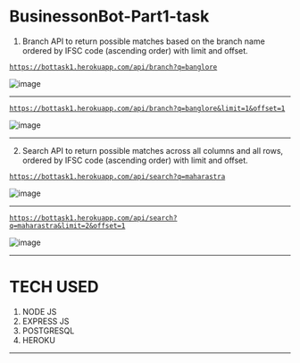 # BusinessonBot-Part1-task
1. Branch API to return possible matches based on the branch name ordered by IFSC code (ascending order) with limit and offset.

[ ```https://bottask1.herokuapp.com/api/branch?q=banglore```](https://bottask1.herokuapp.com/api/branch?q=banglore)

![image](https://user-images.githubusercontent.com/79851078/170859201-74b8938f-ab07-4619-9465-2b6419e80baf.png)

---

[```https://bottask1.herokuapp.com/api/branch?q=banglore&limit=1&offset=1```](https://bottask1.herokuapp.com/api/branch?q=banglore&limit=1&offset=1)

![image](https://user-images.githubusercontent.com/79851078/170859257-b457aeb0-048e-4a91-b9ed-c9d8e5da7743.png)

---

2. Search API to return possible matches across all columns and all rows, ordered by IFSC code (ascending order) with limit and offset.

[```https://bottask1.herokuapp.com/api/search?q=maharastra```](https://bottask1.herokuapp.com/api/search?q=MAHARASTRA)

![image](https://user-images.githubusercontent.com/79851078/170859348-9cd3b15e-43c7-4cfe-b331-870c00c2cdee.png)

---

[```https://bottask1.herokuapp.com/api/search?q=maharastra&limit=2&offset=1```](https://bottask1.herokuapp.com/api/search?q=MAHARASTRA&limit=2&offset=1)

![image](https://user-images.githubusercontent.com/79851078/170859379-42188c2e-31e9-4cd9-ba49-b676a1a57a6a.png)

---


# TECH USED #

  1. NODE JS
  2. EXPRESS JS
  3. POSTGRESQL
  4. HEROKU

---
